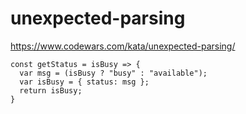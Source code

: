 # unexpected-parsing
https://www.codewars.com/kata/unexpected-parsing/


```
const getStatus = isBusy => {
  var msg = (isBusy ? "busy" : "available");
  var isBusy = { status: msg };
  return isBusy;
}
```
